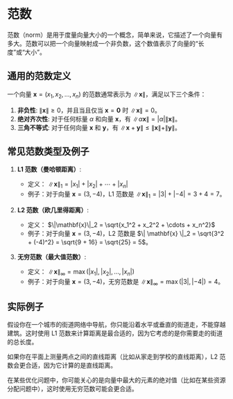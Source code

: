 # 范数

范数（norm）是用于度量向量大小的一个概念，简单来说，它描述了一个向量有多大。范数可以把一个向量映射成一个非负数，这个数值表示了向量的“长度”或“大小”。

## 通用的范数定义

一个向量 $\mathbf{x} = (x_1, x_2, \ldots, x_n)$ 的范数通常表示为 $\|\mathbf{x}\|$，满足以下三个条件：

1. **非负性**: $\|\mathbf{x}\| \geq 0$，并且当且仅当 $\mathbf{x} = \mathbf{0}$ 时 $\|\mathbf{x}\| = 0$。
2. **绝对齐次性**: 对于任何标量 $\alpha$ 和向量 $\mathbf{x}$，有 $\|\alpha \mathbf{x}\| = |\alpha| \|\mathbf{x}\|$。
3. **三角不等式**: 对于任何向量 $\mathbf{x}$ 和 $\mathbf{y}$，有 $\|\mathbf{x} + \mathbf{y}\| \leq \|\mathbf{x}\| + \|\mathbf{y}\|$。

## 常见范数类型及例子

1. **L1 范数（曼哈顿距离）**:

   - 定义： $\|\mathbf{x}\|_1 = |x_1| + |x_2| + \cdots + |x_n|$
   - 例子：对于向量 $\mathbf{x} = (3, -4)$，L1 范数是 $\| \mathbf{x} \|_1 = |3| + |-4| = 3 + 4 = 7$。

2. **L2 范数（欧几里得距离）**:

   - 定义： $\|\mathbf{x}\|_2 = \sqrt{x_1^2 + x_2^2 + \cdots + x_n^2}$
   - 例子：对于向量 $\mathbf{x} = (3, -4)$，L2 范数是 $\| \mathbf{x} \|_2 = \sqrt{3^2 + (-4)^2} = \sqrt{9 + 16} = \sqrt{25} = 5$。

3. **无穷范数（最大值范数）**:
   - 定义： $\|\mathbf{x}\|_\infty = \max(|x_1|, |x_2|, \ldots, |x_n|)$
   - 例子：对于向量 $\mathbf{x} = (3, -4)$，无穷范数是 $\| \mathbf{x} \|_\infty = \max(|3|, |-4|) = 4$。

## 实际例子

假设你在一个城市的街道网络中导航，你只能沿着水平或垂直的街道走，不能穿越建筑。这时使用 L1 范数来计算距离是最合适的，因为它考虑的是你需要走的街道的总长度。

如果你在平面上测量两点之间的直线距离（比如从家走到学校的直线距离），L2 范数会更合适，因为它计算的是直线距离。

在某些优化问题中，你可能关心的是向量中最大的元素的绝对值（比如在某些资源分配问题中），这时使用无穷范数可能会更合适。
